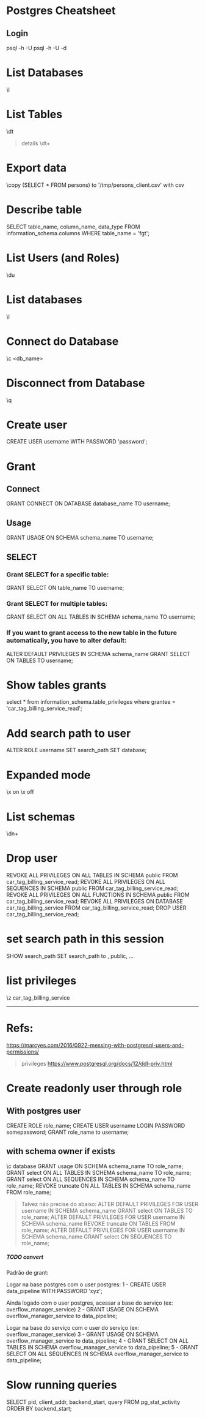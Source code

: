 # Postgres Cheatsheet

## Login
psql -h <host> -U
psql -h <host> -U -d <database>

# List Databases
\l

# List Tables
\dt
> details
\dt+

# Export data
\copy (SELECT * FROM persons) to '/tmp/persons_client.csv' with csv

# Describe table
SELECT table_name, column_name, data_type FROM information_schema.columns WHERE table_name = 'fgt';

# List Users (and Roles)
\du

# List databases
\l

# Connect do Database
\c <db_name>

# Disconnect from Database
\q

# Create user

CREATE USER username WITH PASSWORD 'password';

# Grant
## Connect
GRANT CONNECT ON DATABASE database_name TO username;
## Usage
GRANT USAGE ON SCHEMA schema_name TO username;
## SELECT
### Grant SELECT for a specific table:
GRANT SELECT ON table_name TO username;
### Grant SELECT for multiple tables:
GRANT SELECT ON ALL TABLES IN SCHEMA schema_name TO username;

### If you want to grant access to the new table in the future automatically, you have to alter default:
ALTER DEFAULT PRIVILEGES IN SCHEMA schema_name
GRANT SELECT ON TABLES TO username;

# Show tables grants
select * from information_schema.table_privileges where grantee = 'car_tag_billing_service_read';

# Add search path to user
ALTER ROLE username SET search_path SET database;

# Expanded mode
\x on
\x off

# List schemas
\dn+

# Drop user
REVOKE ALL PRIVILEGES ON ALL TABLES IN SCHEMA public FROM car_tag_billing_service_read;
REVOKE ALL PRIVILEGES ON ALL SEQUENCES IN SCHEMA public FROM car_tag_billing_service_read;
REVOKE ALL PRIVILEGES ON ALL FUNCTIONS IN SCHEMA public FROM car_tag_billing_service_read;
REVOKE ALL PRIVILEGES ON DATABASE car_tag_billing_service FROM car_tag_billing_service_read;
DROP USER car_tag_billing_service_read;

# set search path in this session
SHOW search_path
SET search_path to <path>, public, ...

# list privileges
\z car_tag_billing_service

---

# Refs:
https://marcyes.com/2016/0922-messing-with-postgresql-users-and-permissions/
> privileges
https://www.postgresql.org/docs/12/ddl-priv.html

# Create readonly user through role
## With postgres user
CREATE ROLE role_name;
CREATE USER username LOGIN PASSWORD somepassword;
GRANT role_name to username;
## with schema owner if exists
\c database
GRANT usage ON SCHEMA schema_name TO role_name;
GRANT select ON ALL TABLES IN SCHEMA schema_name TO role_name;
GRANT select ON ALL SEQUENCES IN SCHEMA schema_name TO role_name;
REVOKE truncate ON ALL TABLES IN SCHEMA schema_name FROM role_name;
> Talvez não precise do abaixo:
ALTER DEFAULT PRIVILEGES FOR USER username IN SCHEMA schema_name GRANT select ON TABLES TO role_name;
ALTER DEFAULT PRIVILEGES FOR USER username IN SCHEMA schema_name REVOKE truncate ON TABLES FROM role_name;
ALTER DEFAULT PRIVILEGES FOR USER username IN SCHEMA schema_name GRANT select ON SEQUENCES TO role_name;

##### TODO convert
Padrão de grant:

Logar na base postgres com o user postgres:
1 - CREATE USER data_pipeline WITH PASSWORD 'xyz';

Ainda logado com o user postgres, acessar a base do serviço (ex: overflow_manager_service)
2 - GRANT USAGE ON SCHEMA overflow_manager_service to data_pipeline;

Logar na base do serviço com o user do serviço (ex: overflow_manager_service)
3 - GRANT USAGE ON SCHEMA overflow_manager_service to data_pipeline;
4 - GRANT SELECT ON ALL TABLES IN SCHEMA overflow_manager_service to data_pipeline;
5 - GRANT SELECT ON ALL SEQUENCES IN SCHEMA overflow_manager_service to data_pipeline;

# Slow running queries
SELECT pid, client_addr, backend_start, query FROM pg_stat_activity ORDER BY backend_start;

